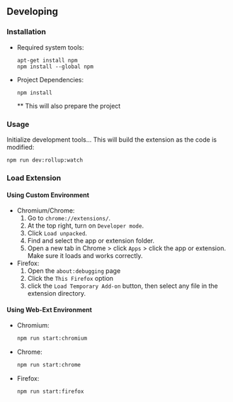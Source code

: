 ## Developing

### Installation

- Required system tools:
  ```
  apt-get install npm
  npm install --global npm
  ```
- Project Dependencies:
  ```
  npm install
  ```
  \*\* This will also prepare the project

### Usage

Initialize development tools... This will build the extension as the code is modified:

```
npm run dev:rollup:watch
```

### Load Extension

#### Using Custom Environment

- Chromium/Chrome:
  1. Go to `chrome://extensions/`.
  2. At the top right, turn on `Developer mode`.
  3. Click `Load unpacked`.
  4. Find and select the app or extension folder.
  5. Open a new tab in Chrome > click `Apps` > click the app or extension. Make sure it loads and works correctly.
- Firefox:
  1. Open the `about:debugging` page
  2. Click the `This Firefox` option
  3. click the `Load Temporary Add-on` button, then select any file in the extension directory.

#### Using Web-Ext Environment

- Chromium:
  ```sh
  npm run start:chromium
  ```
- Chrome:
  ```sh
  npm run start:chrome
  ```
- Firefox:
  ```sh
  npm run start:firefox
  ```

